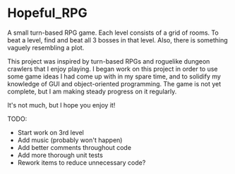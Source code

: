 # Hopeful_RPG
A small turn-based RPG game.
Each level consists of a grid of rooms. To beat a level, find and beat all 3 bosses in that level.
Also, there is something vaguely resembling a plot.

This project was inspired by turn-based RPGs and roguelike dungeon crawlers that I enjoy playing. 
I began work on this project in order to use some game ideas I had come up with in my spare time, and to solidify my knowledge of GUI and object-oriented programming.
The game is not yet complete, but I am making steady progress on it regularly.

It's not much, but I hope you enjoy it!

TODO:
- Start work on 3rd level
- Add music (probably won't happen)
- Add better comments throughout code
- Add more thorough unit tests
- Rework items to reduce unnecessary code?
